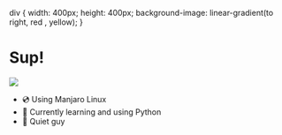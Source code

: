 div {
                width: 400px;
                height: 400px;
                background-image: linear-gradient(to right, red , yellow);
            }
<div></div>
<h1>Sup!</h1>
<img src=https://c.tenor.com/YFH8r7l0IX0AAAAd/walter-white-falling.gif>
<ul>
<li>💿 Using Manjaro Linux</li>
<li>🐍 Currently learning and using Python</li>
<li>🤫 Quiet guy</li>
</ul>

<!---
Vaisaz/Vaisaz is a ✨ special ✨ repository because its `README.md` (this file) appears on your GitHub profile.
You can click the Preview link to take a look at your changes.
--->
